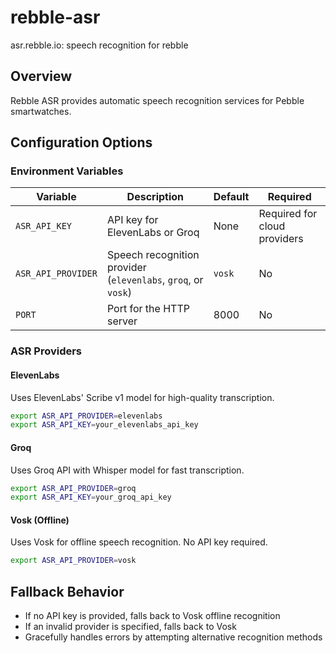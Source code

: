 # rebble-asr
asr.rebble.io: speech recognition for rebble

## Overview

Rebble ASR provides automatic speech recognition services for Pebble smartwatches.

## Configuration Options

### Environment Variables

| Variable | Description | Default | Required |
|----------|-------------|---------|----------|
| `ASR_API_KEY` | API key for ElevenLabs or Groq | None | Required for cloud providers |
| `ASR_API_PROVIDER` | Speech recognition provider (`elevenlabs`, `groq`, or `vosk`) | `vosk` | No |
| `PORT` | Port for the HTTP server | 8000 | No |

### ASR Providers

#### ElevenLabs

Uses ElevenLabs' Scribe v1 model for high-quality transcription.

```bash
export ASR_API_PROVIDER=elevenlabs
export ASR_API_KEY=your_elevenlabs_api_key
```

#### Groq

Uses Groq API with Whisper model for fast transcription.

```bash
export ASR_API_PROVIDER=groq
export ASR_API_KEY=your_groq_api_key
```

#### Vosk (Offline)

Uses Vosk for offline speech recognition. No API key required.

```bash
export ASR_API_PROVIDER=vosk
```


## Fallback Behavior

- If no API key is provided, falls back to Vosk offline recognition
- If an invalid provider is specified, falls back to Vosk
- Gracefully handles errors by attempting alternative recognition methods